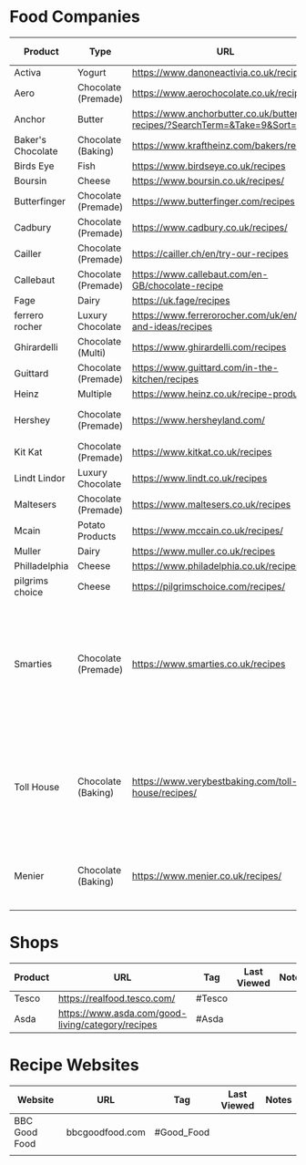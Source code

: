 # Food Companies
| Product           | Type                | URL                                                                         | Tag               | Last Viewed                    | Notes                                                                                                                    |
| ----------------- | ------------------- | --------------------------------------------------------------------------- | ----------------- | ------------------------------ | ------------------------------------------------------------------------------------------------------------------------ |
| Activa            | Yogurt              | https://www.danoneactivia.co.uk/recipes/                                    | #Activa           |                                |                                                                                                                          |
| Aero              | Chocolate (Premade) | https://www.aerochocolate.co.uk/recipes                                     | #Aero             |                                |                                                                                                                          |
| Anchor            | Butter              | https://www.anchorbutter.co.uk/butter-recipes/?SearchTerm=&Take=9&Sort=AtoZ | #Anchor           |                                |                                                                                                                          |
| Baker's Chocolate | Chocolate (Baking)  | https://www.kraftheinz.com/bakers/recipes                                   | #Bakers_Chocolate |                                |                                                                                                                          |
| Birds Eye         | Fish                | https://www.birdseye.co.uk/recipes                                          | #Birds-Eye        |                                |                                                                                                                          |
| Boursin           | Cheese              | https://www.boursin.co.uk/recipes/                                          | #Boursin          |                                |                                                                                                                          |
| Butterfinger      | Chocolate (Premade) | https://www.butterfinger.com/recipes                                        | #Butterfinger     |                                |                                                                                                                          |
| Cadbury           | Chocolate (Premade) | https://www.cadbury.co.uk/recipes/                                          | #Cadbury          |                                |                                                                                                                          |
| Cailler           | Chocolate (Premade) | https://cailler.ch/en/try-our-recipes                                       | #Cailler          |                                |                                                                                                                          |
| Callebaut         | Chocolate (Premade) | https://www.callebaut.com/en-GB/chocolate-recipe                            | #Callebaut        |                                |                                                                                                                          |
| Fage              | Dairy               | https://uk.fage/recipes                                                     | #Fage             |                                |                                                                                                                          |
| ferrero rocher    | Luxury Chocolate    | https://www.ferrerorocher.com/uk/en/tips-and-ideas/recipes                  | #ferrero_rocher   |                                |                                                                                                                          |
| Ghirardelli       | Chocolate (Multi)   | https://www.ghirardelli.com/recipes                                         | #Ghirardelli      |                                |                                                                                                                          |
| Guittard          | Chocolate (Premade) | https://www.guittard.com/in-the-kitchen/recipes                             | #guittard         |                                |                                                                                                                          |
| Heinz             | Multiple            | https://www.heinz.co.uk/recipe-products                                     | #Heinz            |                                |                                                                                                                          |
| Hershey           | Chocolate (Premade) | https://www.hersheyland.com/                                                | #hershey          |                                | Recipes must be searched for manually.                                                                                   |
| Kit Kat           | Chocolate (Premade) | https://www.kitkat.co.uk/recipes                                            | #Kitkat           |                                |                                                                                                                          |
| Lindt Lindor      | Luxury Chocolate    | https://www.lindt.co.uk/recipes                                             | #Lindt_Lindor     |                                |                                                                                                                          |
| Maltesers         | Chocolate (Premade) | https://www.maltesers.co.uk/recipes                                         | #Malteaser        |                                |                                                                                                                          |
| Mcain             | Potato Products     | https://www.mccain.co.uk/recipes/                                           | #Mcain            |                                |                                                                                                                          |
| Muller            | Dairy               | https://www.muller.co.uk/recipes                                            | #Muller           |                                |                                                                                                                          |
| Philladelphia     | Cheese              | https://www.philadelphia.co.uk/recipes/                                     | #Philladelphia    |                                |                                                                                                                          |
| pilgrims choice   | Cheese              | https://pilgrimschoice.com/recipes/                                         | #Pillgrims        |                                |                                                                                                                          |
| Smarties          | Chocolate (Premade) | https://www.smarties.co.uk/recipes                                          | #Smarties         |                                | Recipe Directions aren't in raw list format, must be converted, Copilot cannot figure it out unless screenshot provided. |
| Toll House        | Chocolate (Baking)  | https://www.verybestbaking.com/toll-house/recipes/                          | #Toll_House       |                                | Website doesn't format correctly for Markdown, Copilot cannot figure out there is a measurement on the page.             |
| Menier            | Chocolate (Baking)  | https://www.menier.co.uk/recipes/                                           | #Menier           | All recipes are in PDF format. |                                                                                                                          |
|                   |                     |                                                                             |                   |                                |                                                                                                                          |
# Shops
| Product | URL                                               | Tag    | Last Viewed | Notes |
| ------- | ------------------------------------------------- | ------ | ----------- | ----- |
| Tesco   | https://realfood.tesco.com/                       | #Tesco |             |       |
| Asda    | https://www.asda.com/good-living/category/recipes | #Asda  |             |       |
# Recipe Websites
| Website       | URL             | Tag        | Last Viewed | Notes |
| ------------- | --------------- | ---------- | ----------- | ----- |
| BBC Good Food | bbcgoodfood.com | #Good_Food |             |       |
|               |                 |            |             |       |
